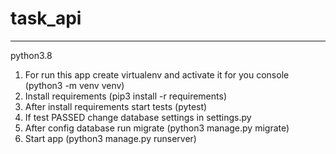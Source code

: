 # task_api
---
python3.8
1. For run this app create virtualenv and activate it for you console (python3 -m venv venv)
2. Install requirements (pip3 install -r requirements)
3. After install requirements start tests (pytest)
4. If test PASSED change database settings in settings.py
5. After config database run migrate (python3 manage.py migrate)
6. Start app (python3 manage.py runserver)
